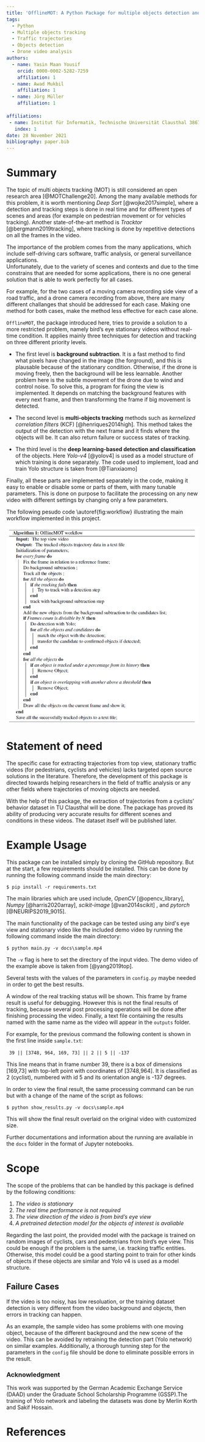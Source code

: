 ```yaml
---
title: 'OfflineMOT: A Python Package for multiple objects detection and tracking from bird view stationary drone videos'
tags:
  - Python
  - Multiple objects tracking
  - Traffic trajectories
  - Objects detection
  - Drone video analysis
authors:
  - name: Yasin Maan Yousif
    orcid: 0000-0002-5282-7259
    affiliation: 1
  - name: Awad Mukbil
    affiliation: 1
  - name: Jörg Müller
    affiliation: 1

affiliations:
 - name: Institut für Informatik, Technische Universität Clausthal 38678, Clausthal-Zellerfeld, Germany
   index: 1
date: 28 November 2021
bibliography: paper.bib
---
```


# Summary

The topic of multi objects tracking (MOT) is still considered an open research area [@MOTChallenge20].
Among the many available methods for this problem, it is worth mentioning *Deep Sort* [@wojke2017simple], where a detection and tracking steps is done in real time and for different types of scenes and areas (for example on pedestrian movement or for vehicles tracking). Another state-of-the-art method is *Tracktor* [@bergmann2019tracking], where tracking is done by repetitive detections on all the frames in the video. 

The importance of the problem comes from the many applications, which include self-driving cars software, traffic analysis, or general surveillance applications.  
Unfortunately, due to the variety of scenes and contexts and due to the time constrains that are needed for some applications, there is no one general solution that is able to work perfectly for all cases. 

For example, for the two cases of a moving camera recording side view of a road traffic, and a drone camera recording from above, there are many different challanges that should be addressed for each case. Making one method for both cases, make the method less effective for each case alone. 

 `OfflineMOT`, the package introduced here, tries to provide a solution to a more restricted problem, namely bird’s eye stationary videos without real-time condition. It applies mainly three techniques for detection and tracking on three different priority levels.

- The first level is **background subtraction**. It is a fast method to find what pixels have changed in the image (the forground), and this is plausable because of the stationary condition. Otherwise, if the drone is moving freely, then the background will be less learnable. 
Another problem here is the subtle movement of the drone due to wind and control noise. To solve this, a program for fixing the view is implemented. It depends on matching the background features with every next frame, and then transforming the frame if big movement is detected.

- The second level is **multi-objects tracking** methods such as *kernelized correlation filters* (KCF) [@henriques2014high]. This method takes the output of the detection with the next frame and it finds where the objects will be. It can also return failure or success states of tracking.

- The third level is the **deep learning-based detection and classification** of the objects. Here *Yolo-v4* [@yolov4] is used as a model structure of which training is done separately. The code used to implement, load and train Yolo structure is taken from [@Tianxiaomo] 

Finally, all these parts are implemented separately in the code, making it easy to enable or disable some or parts of them, with many tunable parameters. This is done on purpose to facilitate the processing on any new video with different settings by changing only a few parameters.

The following pesudo code \autoref{fig:workflow} illustrating the main workflow implemented in this project.

![The general workflow of the method.\label{fig:workflow}](workflow.PNG)

# Statement of need

The specific case for extracting trajectories from top view, stationary traffic videos (for pedestrians, cyclists and vehicles) lacks targeted open source solutions in the literature. 
Therefore, the development of this package is directed towards helping researchers in the field of traffic analysis or any other fields where trajectories of moving objects are needed.  

With the help of this package, the extraction of trajectories from a cyclists’ behavior dataset in TU Clausthal will be done. The package has proved its ability of producing very accurate results for different scenes and conditions in these videos. The dataset itself will be published later.

# Example Usage

This package can be installed simply by cloning the GitHub repository.
But at the start, a few requirements should be installed. This can be done by running the following command inside the main directory:

```
$ pip install -r requirements.txt
```
The main libraries which are used include, *OpenCV* [@opencv_library], *Numpy* [@harris2020array], *scikit-image* [@van2014scikit] , and *pytorch* [@NEURIPS2019_9015].

The main functionality of the package can be tested using any bird's eye view and stationary video like the included demo video by running the following command inside the main directory:

```
$ python main.py -v docs\sample.mp4
```

The `-v` flag is here to set the directory of the input video. The demo video of the example above is taken from [@yang2019top]. 

Several tests with the values of the parameters in `config.py` maybe needed in order to get the best results. 

A window of the real tracking status will be shown. This frame by frame result is useful for debugging. However this is not the final results of tracking, because several post processing operations will be done after finishing processing the video. 
Finally, a text file containing the results named with the same name as the video will appear in the `outputs` folder. 

For example, for the previous command the following content is shown in the first line inside `sample.txt`:

` 39 || [3748, 964, 169, 73] || 2 || 5 || -137`

This line means that in frame number 39, there is a box of dimensions [169,73] with top-left point with coordinates of [3748,964]. It is classified as 2 (cyclist), numbered with id 5 and its orientation angle is -137 degrees.

In order to view the final result, the same processing command can be run but with a change of the name of the script as follows:

```
$ python show_results.py -v docs\sample.mp4
``` 

This will show the final result overlaid on the original video with customized size. 

Further documentations and information about the running are available in the `docs` folder in the format of Jupyter notebooks.

# Scope

The scope of the problems that can be handled by this package is defined by the following conditions:

1.	*The video is stationary*
2.	*The real time performance is not required*
3.	*The view direction of the video is from bird’s eye view*
4.	*A pretrained detection model for the objects of interest is avaliable*

Regarding the last point, the provided model with the package is trained on random images of cyclists, cars and pedestrians from bird’s eye view. This could be enough if the problem is the same, i.e. tracking traffic entities. Otherwise, this model could be a good starting point to train for other kinds of objects if these objects are similar and Yolo v4 is used as a model structure.

## Failure Cases

If the video is too noisy, has low resoluation, or the training dataset detection is very different from the video background and objects, then errors in tracking can happen.

As an example, the sample video has some problems with one moving object, because of the different background and the new scene of the video. This can be avoided by retraining the detection part (Yolo network) on similar examples. Additionally, a thorough tunning step for the parameters in the `config` file should be done to eliminate possible errors in the result. 

### Acknowledgment
This work was supported by the German Academic Exchange Service (DAAD) under the Graduate School Scholarship Programme (GSSP).The training of Yolo network and labeling the datasets was done by Merlin Korth and Sakif Hossain.

# References